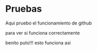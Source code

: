 Pruebas
=======

Aqui pruebo el funcionamiento de github



para ver si funciona correctamente


benito puto!!! esto funciona asi
